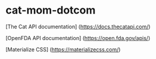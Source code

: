 # cat-mom-dotcom

[The Cat API documentation] (https://docs.thecatapi.com/)

[OpenFDA API documentation] (https://open.fda.gov/apis/)

[Materialize CSS] (https://materializecss.com/)
